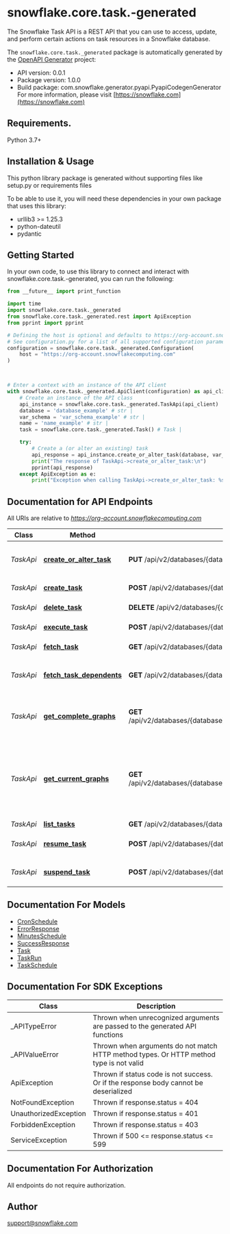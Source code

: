 # snowflake.core.task.-generated
The Snowflake Task API is a REST API that you can use to access, update, and perform certain actions on task resources in a Snowflake database.

The `snowflake.core.task._generated` package is automatically generated by the [OpenAPI Generator](https://openapi-generator.tech) project:

- API version: 0.0.1
- Package version: 1.0.0
- Build package: com.snowflake.generator.pyapi.PyapiCodegenGenerator
For more information, please visit [https://snowflake.com](https://snowflake.com)

## Requirements.

Python 3.7+

## Installation & Usage

This python library package is generated without supporting files like setup.py or requirements files

To be able to use it, you will need these dependencies in your own package that uses this library:

* urllib3 >= 1.25.3
* python-dateutil
* pydantic

## Getting Started

In your own code, to use this library to connect and interact with snowflake.core.task.-generated,
you can run the following:

```python
from __future__ import print_function

import time
import snowflake.core.task._generated
from snowflake.core.task._generated.rest import ApiException
from pprint import pprint

# Defining the host is optional and defaults to https://org-account.snowflakecomputing.com
# See configuration.py for a list of all supported configuration parameters.
configuration = snowflake.core.task._generated.Configuration(
    host = "https://org-account.snowflakecomputing.com"
)



# Enter a context with an instance of the API client
with snowflake.core.task._generated.ApiClient(configuration) as api_client:
    # Create an instance of the API class
    api_instance = snowflake.core.task._generated.TaskApi(api_client)
    database = 'database_example' # str | 
    var_schema = 'var_schema_example' # str | 
    name = 'name_example' # str | 
    task = snowflake.core.task._generated.Task() # Task | 

    try:
        # Create a (or alter an existing) task
        api_response = api_instance.create_or_alter_task(database, var_schema, name, task)
        print("The response of TaskApi->create_or_alter_task:\n")
        pprint(api_response)
    except ApiException as e:
        print("Exception when calling TaskApi->create_or_alter_task: %s\n" % e)

```

## Documentation for API Endpoints

All URIs are relative to *https://org-account.snowflakecomputing.com*

Class | Method | HTTP request | Description
------------ | ------------- | ------------- | -------------
*TaskApi* | [**create_or_alter_task**](_generated/docs/TaskApi.md#create_or_alter_task) | **PUT** /api/v2/databases/{database}/schemas/{schema}/tasks/{name} | Create a (or alter an existing) task
*TaskApi* | [**create_task**](_generated/docs/TaskApi.md#create_task) | **POST** /api/v2/databases/{database}/schemas/{schema}/tasks | Create a task
*TaskApi* | [**delete_task**](_generated/docs/TaskApi.md#delete_task) | **DELETE** /api/v2/databases/{database}/schemas/{schema}/tasks/{name} | Delete a task
*TaskApi* | [**execute_task**](_generated/docs/TaskApi.md#execute_task) | **POST** /api/v2/databases/{database}/schemas/{schema}/tasks/{name}:execute | Execute a task object.
*TaskApi* | [**fetch_task**](_generated/docs/TaskApi.md#fetch_task) | **GET** /api/v2/databases/{database}/schemas/{schema}/tasks/{name} | Fetch a task
*TaskApi* | [**fetch_task_dependents**](_generated/docs/TaskApi.md#fetch_task_dependents) | **GET** /api/v2/databases/{database}/schemas/{schema}/tasks/{name}/dependents | Fetch the dependent tasks of a task
*TaskApi* | [**get_complete_graphs**](_generated/docs/TaskApi.md#get_complete_graphs) | **GET** /api/v2/databases/{database}/schemas/{schema}/tasks/{name}/complete_graphs | Get the graph runs that are completed for the task.
*TaskApi* | [**get_current_graphs**](_generated/docs/TaskApi.md#get_current_graphs) | **GET** /api/v2/databases/{database}/schemas/{schema}/tasks/{name}/current_graphs | Get the graph runs that are executing or scheduled for the task for the next 8 days.
*TaskApi* | [**list_tasks**](_generated/docs/TaskApi.md#list_tasks) | **GET** /api/v2/databases/{database}/schemas/{schema}/tasks | List tasks
*TaskApi* | [**resume_task**](_generated/docs/TaskApi.md#resume_task) | **POST** /api/v2/databases/{database}/schemas/{schema}/tasks/{name}:resume | Resume a suspended task.
*TaskApi* | [**suspend_task**](_generated/docs/TaskApi.md#suspend_task) | **POST** /api/v2/databases/{database}/schemas/{schema}/tasks/{name}:suspend | Suspends a running task.


## Documentation For Models

 - [CronSchedule](_generated/docs/CronSchedule.md)
 - [ErrorResponse](_generated/docs/ErrorResponse.md)
 - [MinutesSchedule](_generated/docs/MinutesSchedule.md)
 - [SuccessResponse](_generated/docs/SuccessResponse.md)
 - [Task](_generated/docs/Task.md)
 - [TaskRun](_generated/docs/TaskRun.md)
 - [TaskSchedule](_generated/docs/TaskSchedule.md)


## Documentation For SDK Exceptions

Class | Description
------------ | -------------
_APITypeError | Thrown when unrecognized arguments are passed to the generated API functions
_APIValueError | Thrown when arguments do not match HTTP method types. Or HTTP method type is not valid
ApiException | Thrown if status code is not success. Or if the response body cannot be deserialized
NotFoundException | Thrown if response.status = 404
UnauthorizedException | Thrown if response.status = 401
ForbiddenException | Thrown if response.status = 403
ServiceException | Thrown if 500 <= response.status <= 599

## Documentation For Authorization

 All endpoints do not require authorization.

## Author

support@snowflake.com


